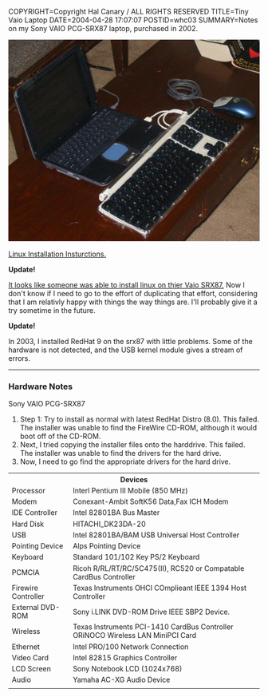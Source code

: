 COPYRIGHT=Copyright Hal Canary / ALL RIGHTS RESERVED
TITLE=Tiny Vaio Laptop
DATE=2004-04-28 17:07:07
POSTID=whc03
SUMMARY=Notes on my Sony VAIO PCG-SRX87 laptop, purchased in 2002.

![[]](/photos/2002-12-15-vaio-w-kbd.jpg)

[Linux Installation Insturctions.](http://creativelimits.net/linux/srx87/)

**Update!**

[It looks like someone was able to install linux on thier Vaio SRX87.](http://www.differentpla.net/%7Eroger/hardware/vaio/linux/) Now I don't know if I need to go to the effort of duplicating that effort, considering that I am relativly happy with things the way things are. I'll probably give it a try sometime in the future.

**Update!**

In 2003, I installed RedHat 9 on the srx87 with little problems. Some of the hardware is not detected, and the USB kernel module gives a stream of errors.

* * *

### Hardware Notes

Sony VAIO PCG-SRX87

1.  Step 1: Try to install as normal with latest RedHat Distro (8.0). This failed. The installer was unable to find the FireWire CD-ROM, although it would boot off of the CD-ROM.
2.  Next, I tried copying the installer files onto the harddrive. This failed. The installer was unable to find the drivers for the hard drive.
3.  Now, I need to go find the appropriate drivers for the hard drive.

<table class="border"><tbody>
<tr><th colspan="2">Devices</th></tr>
<tr><td>Processor           </td><td>Interl Pentium III Mobile (850 MHz)               </td></tr>
<tr><td>Modem               </td><td>Conexant-Ambit SoftK56 Data,Fax ICH Modem         </td></tr>
<tr><td>IDE Controller      </td><td>Intel 82801BA Bus Master                          </td></tr>
<tr><td>Hard Disk           </td><td>HITACHI_DK23DA-20                                 </td></tr>
<tr><td>USB                 </td><td>Intel 82801BA/BAM USB Universal Host Controller   </td></tr>
<tr><td>Pointing Device     </td><td>Alps Pointing Device                              </td></tr>
<tr><td>Keyboard            </td><td>Standard 101/102 Key PS/2 Keyboard                </td></tr>
<tr><td>PCMCIA              </td><td>Ricoh R/RL/RT/RC/5C475(II), RC520 or Compatable CardBus Controller                 </td></tr>
<tr><td>Firewire Controller </td><td>Texas Instruments OHCI COmplieant IEEE 1394 Host Controller                        </td></tr>
<tr><td>External DVD-ROM    </td><td>Sony i.LINK DVD-ROM Drive IEEE SBP2 Device.       </td></tr>
<tr><td>Wireless            </td><td>Texas Instruments PCI-1410 CardBus Controller<br>ORiNOCO Wireless LAN MiniPCI Card </td></tr>
<tr><td>Ethernet            </td><td>Intel PRO/100 Network Connection                  </td></tr>
<tr><td>Video Card          </td><td>Intel 82815 Graphics Controller                   </td></tr>
<tr><td>LCD Screen          </td><td>Sony Notebook LCD (1024x768)                      </td></tr>
<tr><td>Audio               </td><td>Yamaha AC-XG Audio Device                         </td></tr>
<tr><td>                    </td><td>                                                  </td></tr>
</tbody></table>
